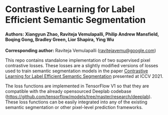# Contrastive Learning for Label Efficient Semantic Segmentation

#### Authors: Xiangyun Zhao, Raviteja Vemulapalli, Philip Andrew Mansfield, Boqing Gong, Bradley Green, Lior Shapira, Ying Wu

**Corresponding author:** Raviteja Vemulapalli (ravitejavemu@google.com)

This repo contains standalone implementation of two supervised pixel contrastive losses. These losses are a slightly modified versions of losses used to train semantic segmentation models in the paper [Contrastive Learning for Label Efficient Semantic Segmentation](https://arxiv.org/pdf/2012.06985.pdf) presented at ICCV 2021.

The loss functions are implemented in TensorFlow V1 so that they are compatible with the already opensourced Deeplab codebase (https://github.com/tensorflow/models/tree/master/research/deeplab). These loss functions can be easily integrated into any of the existing semantic segmentation or other pixel-level prediction frameworks.
